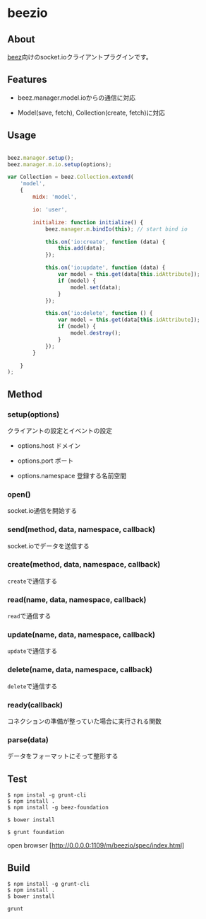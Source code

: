 # beezio

## About

[beez](http://github.com/CyberAgent/beez)向けのsocket.ioクライアントプラグインです。


## Features

- beez.manager.model.ioからの通信に対応

- Model(save, fetch), Collection(create, fetch)に対応


## Usage

``` javascript

beez.manager.setup();
beez.manager.m.io.setup(options);

var Collection = beez.Collection.extend(
    'model',
    {
        midx: 'model',

        io: 'user',

        initialize: function initialize() {
            beez.manager.m.bindIo(this); // start bind io

            this.on('io:create', function (data) {
                this.add(data);
            });

            this.on('io:update', function (data) {
                var model = this.get(data[this.idAttribute]);
                if (model) {
                    model.set(data);
                }
            });

            this.on('io:delete', function () {
                var model = this.get(data[this.idAttribute]);
                if (model) {
                    model.destroy();
                }
            });
        }

    }
);
```

## Method

### setup(options)
クライアントの設定とイベントの設定

- options.host ドメイン

- options.port ポート

- options.namespace 登録する名前空間

### open()
socket.io通信を開始する

### send(method, data, namespace, callback)
socket.ioでデータを送信する

### create(method, data, namespace, callback)
`create`で通信する

### read(name, data, namespace, callback)
`read`で通信する

### update(name, data, namespace, callback)
`update`で通信する

### delete(name, data, namespace, callback)
`delete`で通信する

### ready(callback)
コネクションの準備が整っていた場合に実行される関数

### parse(data)
データをフォーマットにそって整形する


## Test

```
$ npm instal -g grunt-cli
$ npm install .
$ npm install -g beez-foundation

$ bower install

$ grunt foundation

```

open browser [http://0.0.0.0:1109/m/beezio/spec/index.html]

## Build
```
$ npm install -g grunt-cli
$ npm install .
$ bower install

grunt
```
